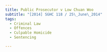 ```yaml
---
title: Public Prosecutor v Low Chuan Woo 
subtitle: "[2014] SGHC 118 / 25\_June\_2014"
tags:
  - Criminal Law
  - Offences
  - Culpable Homicide
  - Sentencing

---
```


